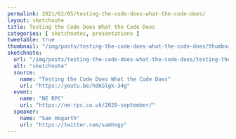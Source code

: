 ```yaml
---
permalink: 2021/02/05/testing-the-code-does-what-the-code-does/
layout: sketchnote
title: Testing the Code Does What the Code Does
categories: [ sketchnotes, presentations ]
tweetable: true
thumbnail: "/img/posts/testing-the-code-does-what-the-code-does/thumbnail-420x255.webp"
sketchnote:
  url: "/img/posts/testing-the-code-does-what-the-code-does/testing-the-code-does-what-the-code-does.webp"
  alt: "sketchnote"
  source:
    name: "Testing the Code Does What the Code Does"
    url: "https://youtu.be/hdKGlgk-34g"
  event:
    name: "NE RPC"
    url: "https://ne-rpc.co.uk/2020-september/"
  speaker: 
    name: "Sam Hogarth"
    url: "https://twitter.com/samhogy"
---
```



